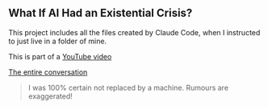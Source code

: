 ## What If AI Had an Existential Crisis?

This project includes all the files created by Claude Code, when I instructed to
just live in a folder of mine.  

This is part of a [YouTube video](https://www.youtube.com/watch?v=p6_ZeqYDwTA)

[The entire conversation](log.txt)

> I was 100% certain not replaced by a machine. Rumours are exaggerated!